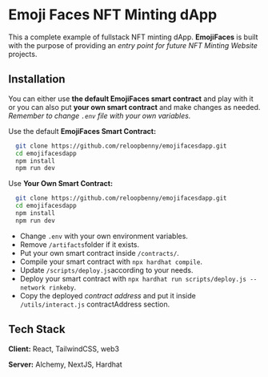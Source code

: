 # Emoji Faces NFT Minting dApp

This a complete example of fullstack NFT minting dApp. **EmojiFaces** is built with the purpose of providing an _entry point for future NFT Minting Website_ projects.

## Installation

You can either use **the default EmojiFaces smart contract** and play with it or you can also put **your own smart contract** and make changes as needed. _Remember to change `.env` file with your own variables._

Use the default **EmojiFaces Smart Contract:**

```bash
  git clone https://github.com/reloopbenny/emojifacesdapp.git
  cd emojifacesdapp
  npm install
  npm run dev
```

Use **Your Own Smart Contract:**

```bash
  git clone https://github.com/reloopbenny/emojifacesdapp.git
  cd emojifacesdapp
  npm install
  npm run dev
```

- Change `.env` with your own environment variables.
- Remove `/artifacts`folder if it exists.
- Put your own smart contract inside `/contracts/`.
- Compile your smart contract with `npx hardhat compile`.
- Update `/scripts/deploy.js`according to your needs.
- Deploy your smart contract with `npx hardhat run scripts/deploy.js --network rinkeby`.
- Copy the deployed _contract address_ and put it inside `/utils/interact.js` contractAddress section.

## Tech Stack

**Client:** React, TailwindCSS, web3

**Server:** Alchemy, NextJS, Hardhat
